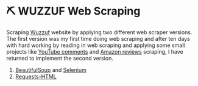 # :pick: WUZZUF Web Scraping 
Scraping [Wuzzuf](https://wuzzuf.net/jobs/egypt) website by applying two different web scraper versions. The first version was my first time doing web scraping and after ten days with hard working by reading in web scraping and applying some small projects like [YouTube comments](https://github.com/MoamenAlaa0/YouTube_Comments_WebScraping) and [Amazon reviews](https://github.com/MoamenAlaa0/Amazon_WebScraping) scraping, 
I have returned to implement the second version.
1. [BeautifulSoup](https://www.crummy.com/software/BeautifulSoup/bs4/doc/) and [Selenium](https://selenium-python.readthedocs.io/getting-started.html)
2. [Requests-HTML](https://requests.readthedocs.io/projects/requests-html/en/latest/)


